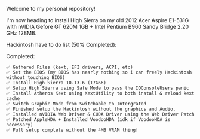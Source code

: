 Welcome to my personal repository!

I'm now heading to install High Sierra on my old 2012 Acer Aspire E1-531G with nVIDIA Gefore GT 620M 1GB + Intel Pentium B960 Sandy Bridge 2.20 GHz 128MB.


Hackintosh have to do list (50% Completed):

Completed:

    ✅ Gathered Files (kext, EFI drivers, ACPI, etc)
    ✅ Set the BIOS (my BIOS has nearly nothing so i can freely Hackintosh without touching BIOS)
    ✅ Install High Sierra 10.13.6 (17G66)
    ✅ Setup High Sierra using Safe Mode to pass the IOConsoleUsers panic
    ✅ Install Atheros Kext using KextUtility to both install & reload kext cache
    ✅ Switch Graphic Mode from Switchable to Intergrated 
    ✅ Finished setup the Hackintosh without the graphics and Audio.
    ✅ Installed nVIDIA Web Driver & CUDA Driver using the Web Driver Patch
    ✅ Patched AppleHDA + Installed VoodooHDA (idk if VoodooHDA is necessary)
    ✅ Full setup complete without the 4MB VRAM thing!
